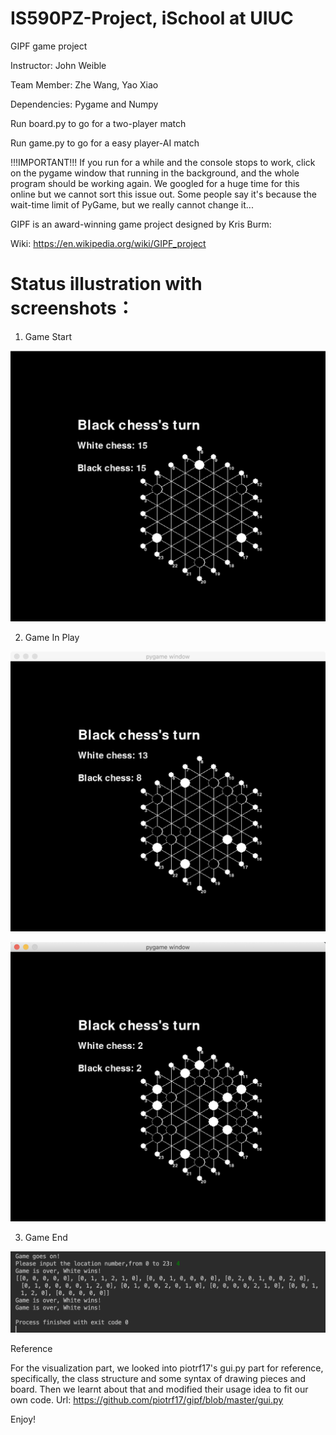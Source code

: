 # IS590PZ-Project, iSchool at UIUC
GIPF game project

Instructor: John Weible

Team Member: Zhe Wang, Yao Xiao

Dependencies: Pygame and Numpy

Run board.py to go for a two-player match

Run game.py to go for a easy player-AI match

!!!IMPORTANT!!! If you run for a while and the console stops to work, click on the pygame window that running in the
background, and the whole program should be working again. We googled for a huge time for this online but we cannot sort this issue out. Some people say it's because the wait-time limit of PyGame, but we really cannot change it...



GIPF is an award-winning game project designed by Kris Burm: 

Wiki: https://en.wikipedia.org/wiki/GIPF_project

# Status illustration with screenshots：

1. Game Start

![image](https://github.com/Philwang3/590PZ-Project/blob/master/screenshots%20of%20game%20running/game-init-pygame.png)

2. Game In Play

![image](https://github.com/Philwang3/590PZ-Project/blob/master/screenshots%20of%20game%20running/game-playing-pygame1.png)

![image](https://github.com/Philwang3/590PZ-Project/blob/master/screenshots%20of%20game%20running/game-playing-pygame2.png)

3. Game End

![image](https://github.com/Philwang3/590PZ-Project/blob/master/screenshots%20of%20game%20running/game-finish-whitewin.png)

Reference

For the visualization part, we looked into piotrf17's gui.py part for reference, specifically, the class structure and some syntax of drawing pieces and board. Then we learnt about that and modified their usage idea to fit our own code. Url: https://github.com/piotrf17/gipf/blob/master/gui.py

Enjoy!

